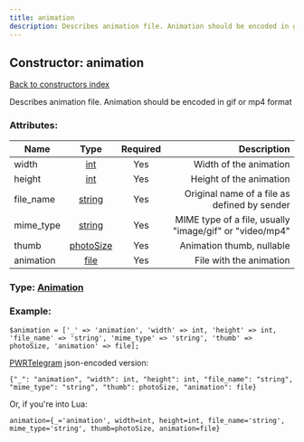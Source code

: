 ```yaml
---
title: animation
description: Describes animation file. Animation should be encoded in gif or mp4 format
---
```

## Constructor: animation  
[Back to constructors index](index.md)



Describes animation file. Animation should be encoded in gif or mp4 format

### Attributes:

| Name     |    Type       | Required | Description |
|----------|:-------------:|:--------:|------------:|
|width|[int](../types/int.md) | Yes|Width of the animation|
|height|[int](../types/int.md) | Yes|Height of the animation|
|file\_name|[string](../types/string.md) | Yes|Original name of a file as defined by sender|
|mime\_type|[string](../types/string.md) | Yes|MIME type of a file, usually "image/gif" or "video/mp4"|
|thumb|[photoSize](../types/photoSize.md) | Yes|Animation thumb, nullable|
|animation|[file](../types/file.md) | Yes|File with the animation|



### Type: [Animation](../types/Animation.md)


### Example:

```
$animation = ['_' => 'animation', 'width' => int, 'height' => int, 'file_name' => 'string', 'mime_type' => 'string', 'thumb' => photoSize, 'animation' => file];
```  

[PWRTelegram](https://pwrtelegram.xyz) json-encoded version:

```
{"_": "animation", "width": int, "height": int, "file_name": "string", "mime_type": "string", "thumb": photoSize, "animation": file}
```


Or, if you're into Lua:  


```
animation={_='animation', width=int, height=int, file_name='string', mime_type='string', thumb=photoSize, animation=file}

```



